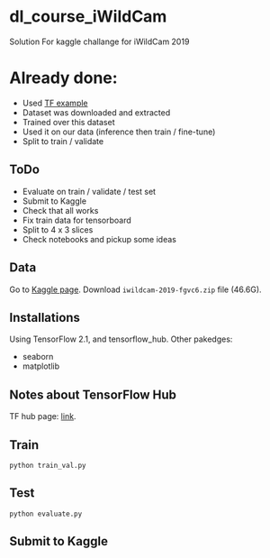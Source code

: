 # dl_course_iWildCam
Solution For kaggle challange for iWildCam 2019

# Already done:
- Used <a href="https://github.com/tensorflow/docs/blob/master/site/en/tutorials/images/transfer_learning_with_hub.ipynb">TF example</a>
- Dataset was downloaded and extracted
- Trained over this dataset
- Used it on our data (inference then train / fine-tune)
- Split to train / validate

## ToDo
- Evaluate on train / validate / test set
- Submit to Kaggle
- Check that all works
- Fix train data for tensorboard
- Split to 4 x 3 slices
- Check notebooks and pickup some ideas

## Data
Go to <a href="https://www.kaggle.com/c/iwildcam-2019-fgvc6/data">Kaggle page</a>.
Download `iwildcam-2019-fgvc6.zip` file (46.6G).

## Installations
Using TensorFlow 2.1, and tensorflow_hub.
Other pakedges:
- seaborn
- matplotlib

## Notes about TensorFlow Hub
TF hub page: <a href="https://www.tensorflow.org/hub">link</a>.

## Train
```
python train_val.py
```

## Test
```
python evaluate.py
```

## Submit to Kaggle

